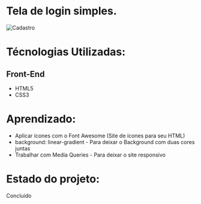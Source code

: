 # Tela de login simples.

![Cadastro](https://user-images.githubusercontent.com/103468962/170996072-478489c5-ba08-4e7a-9d01-06a797613da6.png)

# Técnologias Utilizadas:
## Front-End
* HTML5
* CSS3
# Aprendizado:
* Aplicar ícones com o Font Awesome (Site de ícones para seu HTML)
* background: linear-gradient - Para deixar o Background com duas cores juntas
* Trabalhar com Media Queries - Para deixar o site responsivo
# Estado do projeto:
Concluído
